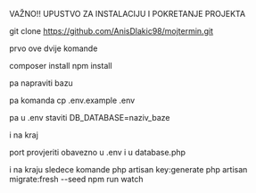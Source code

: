 VAŽNO!! UPUSTVO ZA INSTALACIJU I POKRETANJE PROJEKTA

git clone https://github.com/AnisDlakic98/mojtermin.git

prvo ove dvije komande

composer install
npm install

pa napraviti bazu

pa komanda
cp .env.example .env

pa u .env staviti
DB_DATABASE=naziv_baze

i na kraj

port provjeriti obavezno u .env i u database.php

i na kraju sledece komande
php artisan key:generate
php artisan migrate:fresh --seed
npm run watch
